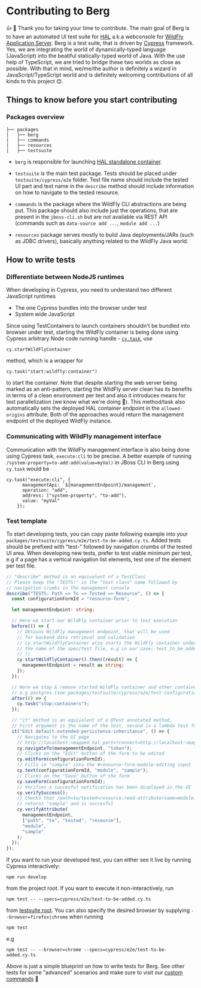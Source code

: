 # Contributing to Berg

:thumbsup: :tada: Thank you for taking your time to contribute. The main goal of Berg is to have an automated UI test suite for [HAL](https://hal.github.io) a.k.a webconsole for [WildFly Application Server](https://wildfly.org/). Berg is a test suite, that is driven by [Cypress](https://www.cypress.io) framework. Yes, we are integrating the world of dynamically-typed language (JavaScript) into the beatiful statically-typed world of Java. With the use help of TypeScript, we are tried to bridge these two worlds as close as possible. With that in mind, we/me/the author is definitely a wizard in JavaScript/TypeScript world and is definitely welcoming contributions of all kinds to this project :blush:.

## Things to know before you start contributing

### Packages overview

```
├── packages
|   ├── berg
|   ├── commands
|   ├── resources
|   ├── testsuite
```

- `berg` is responsible for launching [HAL standalone container](https://quay.io/halconsole/hal-development).

- `testsuite` is the main test package. Tests should be placed under `testsuite/cypress/e2e` folder. Test file name should include the tested UI part and test name in the `describe` method should include information on how to navigate to the tested resource.

- `commands` is the package where the WildFly CLI abstractions are being put. This package should also include just the operations, that are present in the `jboss-cli.sh` but are not available via REST API (commands such as `data-source add ...`, `module add ...`)

- `resources` package serves mostly to build Java deployments/JARs (such as JDBC drivers), basically anything related to the WildFly Java world.

## How to write tests

### Differentiate between NodeJS runtimes

When developing in Cypress, you need to understand two different JavaScript runtimes

- The one Cypress bundles into the browser under test
- System wide JavaScript

Since using TestContainers to launch containers shouldn't be bundled into browser under test, starting the WildFly container is being done using Cypress arbitrary Node code running handle - [`cy.task`](https://docs.cypress.io/api/commands/task), use

```
cy.startWildFlyContainer
```

method, which is a wrapper for

```
cy.task("start:wildfly:container")
```

to start the container. Note that despite starting the web server being marked as an anti-pattern, starting the WildFly server clean has its benefits in terms of a clean environment per test and also it introduces means for test parallelization (we know what we're doing :slightly_smiling_face:). This method/task also automatically sets the deployed HAL container endpoint in the `allowed-origins` attribute. Both of the approaches would return the management endpoint of the deployed WildFly instance.

### Communicating with WildFly management interface

Communication with the WildFly management interface is also being done using Cypress task, `execute:cli` to be precise. A better example of running `/system-property=to-add:add(value=myVal)` in JBoss CLI in Berg using `cy.task`
would be

```
cy.task("execute:cli", {
      managementApi: `${managementEndpoint}/management`,
      operation: "add",
      address: ["system-property", "to-add"],
      value: "myVal"
    });
```

### Test template

To start developing tests, you can copy paste following example into your `packages/testsuite/cypress/e2e/test-to-be-added.cy.ts`. Added tests should be prefixed with "test-" followed by navigation crumbs of the tested UI area. When developing new tests, prefer to test viable minimum per test, e.g if a page has a vertical navigation list elements, test one of the element per test file.

```typescript
// "describe" method is an equivalent of a TestClass
// Please keep the "TESTS:" in the "test class" name followed by
// navigation crumbs in the management console
describe("TESTS: Path => To => Tested => Resource", () => {
  const configurationFormId = "resource-form";

  let managementEndpoint: string;

  // Here we start our WildFly container prior to test execution
  before(() => {
    // Obtains WildFly management endpoint, that will be used
    // for backend data retrieval and validation
    // cy.startWildflyContainer also starts the WildFly container under
    // the name of the spec/test file, e.g in our case: test_to_be_added
    // ()
    cy.startWildflyContainer().then((result) => {
      managementEndpoint = result as string;
    });
  });

  // Here we stop & remove started WildFly container and other containers
  // e.g postgres (see packages/testsuite/cypress/e2e/test-configuration-datasource-postgre-finder.cy.ts)
  after(() => {
    cy.task("stop:containers");
  });

  // "it" method is an equivalent of a @Test annotated method,
  // First argument is the name of the test, second is a lambda test function
  it("Edit default-extended-persistence-inheritance", () => {
    // Navigates to the UI page
    // http://localhost:<mapped_hal_port>?connect=http://localhost:<mapped_wildfly_port>#<token>
    cy.navigateTo(managementEndpoint, "token");
    // Clicks on the "Edit" button of the form to be edited
    cy.editForm(configurationFormId);
    // Fills in "sample" into the #resource-form-module-editing input
    cy.text(configurationFormId, "module", "sample");
    // Clicks on the "Save" button of the form
    cy.saveForm(configurationFormId);
    // Verifies a succesful notification has been displayed in the UI
    cy.verifySuccess();
    // Checks that /path=to/tested=resource:read-attribute(name=module)
    // returns "sample" and is succesful
    cy.verifyAttribute(
      managementEndpoint,
      ["path", "to", "tested", "resource"],
      "module",
      "sample"
    );
  });
});
```

If you want to run your developed test, you can either see it live by running Cypress interactively:

```
npm run develop
```

from the project root. If you want to execute it non-interactively, run

```
npm test -- --specs=cypress/e2e/test-to-be-added.cy.ts
```

from [testsuite root](packages/testsuite). You can also specify the desired browser by supplying `--browser=firefox|chrome` when running

```
npm test
```

e.g

```
npm test -- --browser=chrome --specs=cypress/e2e/test-to-be-added.cy.ts
```

Above is just a simple blueprint on how to write tests for Berg. See other tests for some "advanced" scenarios and make sure to visit our [custom commands](packages/testsuite/cypress/support/commands.ts) :slightly_smiling_face:

